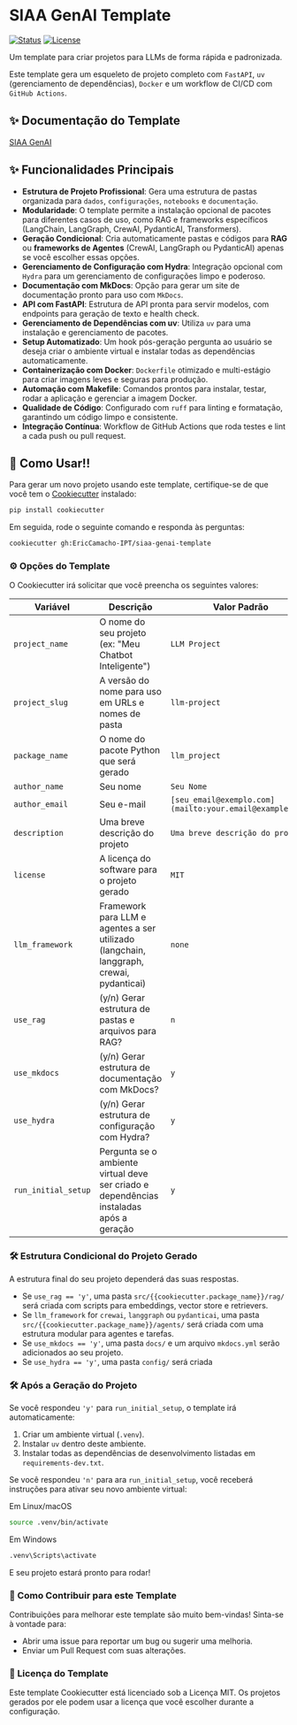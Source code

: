 # SIAA GenAI Template

[![Status](https://img.shields.io/badge/status-ativo-success.svg)]()
[![License](https://img.shields.io/badge/license-MIT-blue.svg)](/LICENSE)

Um template para criar projetos para LLMs de forma rápida e padronizada.

Este template gera um esqueleto de projeto completo com `FastAPI`, `uv` (gerenciamento de dependências), `Docker` e um workflow de CI/CD com `GitHub Actions`.

## ✨ Documentação do Template

[SIAA GenAI](https://ericcamacho-ipt.github.io/siaa-genai-template/)

## ✨ Funcionalidades Principais

-   **Estrutura de Projeto Profissional**: Gera uma estrutura de pastas organizada para `dados`, `configurações`, `notebooks` e `documentação`.
-   **Modularidade**: O template permite a instalação opcional de pacotes para diferentes casos de uso, como RAG e frameworks específicos (LangChain, LangGraph, CrewAI, PydanticAI, Transformers).
-   **Geração Condicional**: Cria automaticamente pastas e códigos para **RAG** ou **frameworks de Agentes** (CrewAI, LangGraph ou PydanticAI) apenas se você escolher essas opções.
-   **Gerenciamento de Configuração com Hydra**: Integração opcional com `Hydra` para um gerenciamento de configurações limpo e poderoso.
-   **Documentação com MkDocs**: Opção para gerar um site de documentação pronto para uso com `MkDocs`.
-   **API com FastAPI**: Estrutura de API pronta para servir modelos, com endpoints para geração de texto e health check.
-   **Gerenciamento de Dependências com uv**: Utiliza `uv` para uma instalação e gerenciamento de pacotes.
-   **Setup Automatizado**: Um hook pós-geração pergunta ao usuário se deseja criar o ambiente virtual e instalar todas as dependências automaticamente.
-   **Containerização com Docker**: `Dockerfile` otimizado e multi-estágio para criar imagens leves e seguras para produção.
-   **Automação com Makefile**: Comandos prontos para instalar, testar, rodar a aplicação e gerenciar a imagem Docker.
-   **Qualidade de Código**: Configurado com `ruff` para linting e formatação, garantindo um código limpo e consistente.
-   **Integração Contínua**: Workflow de GitHub Actions que roda testes e lint a cada push ou pull request.

## 🚀 Como Usar!!

Para gerar um novo projeto usando este template, certifique-se de que você tem o [Cookiecutter](https://cookiecutter.readthedocs.io/en/latest/installation.html) instalado:

```bash
pip install cookiecutter
```
Em seguida, rode o seguinte comando e responda às perguntas:
```bash
cookiecutter gh:EricCamacho-IPT/siaa-genai-template
```

### ⚙️ Opções do Template

O Cookiecutter irá solicitar que você preencha os seguintes valores:

| Variável            | Descrição                                                                               | Valor Padrão                                            |
| --------------------| --------------------------------------------------------------------------------------- | ------------------------------------------------------- |
| `project_name`      | O nome do seu projeto (ex: "Meu Chatbot Inteligente")                                   | `LLM Project`                                           |
| `project_slug`      | A versão do nome para uso em URLs e nomes de pasta                                      | `llm-project`                                           |
| `package_name`      | O nome do pacote Python que será gerado                                                 | `llm_project`                                           |
| `author_name`       | Seu nome                                                                                | `Seu Nome`                                              |
| `author_email`      | Seu e-mail                                                                              | `[seu_email@exemplo.com](mailto:your.email@example.com)`|
| `description`       | Uma breve descrição do projeto                                                          | `Uma breve descrição do projeto`                        |
| `license`           | A licença do software para o projeto gerado                                             | `MIT`                                                   |
| `llm_framework`     | Framework para LLM e agentes a ser utilizado (langchain, langgraph, crewai, pydanticai) | `none`                                                  |
| `use_rag`           | (y/n) Gerar estrutura de pastas e arquivos para RAG?                                    | `n`                                                     |
| `use_mkdocs`        | (y/n) Gerar estrutura de documentação com MkDocs?                                       | `y`                                                     |
| `use_hydra`         | (y/n) Gerar estrutura de configuração com Hydra?                                        | `y`                                                     |
| `run_initial_setup` | Pergunta se o ambiente virtual deve ser criado e dependências instaladas após a geração | `y`                                                     |

### 🛠️ Estrutura Condicional do Projeto Gerado

A estrutura final do seu projeto dependerá das suas respostas.

- Se `use_rag == 'y'`, uma pasta `src/{{cookiecutter.package_name}}/rag/` será criada com scripts para embeddings, vector store e retrievers.
- Se `llm_framework` for `crewai`, `langgraph` ou `pydanticai`, uma pasta `src/{{cookiecutter.package_name}}/agents/` será criada com uma estrutura modular para agentes e tarefas.
- Se `use_mkdocs == 'y'`, uma pasta `docs/` e um arquivo `mkdocs.yml` serão adicionados ao seu projeto.
- Se `use_hydra == 'y'`, uma pasta `config/` será criada

### 🛠️ Após a Geração do Projeto

Se você respondeu `'y'` para `run_initial_setup`, o template irá automaticamente:

1. Criar um ambiente virtual (`.venv`).
2. Instalar `uv` dentro deste ambiente.
3. Instalar todas as dependências de desenvolvimento listadas em `requirements-dev.txt`.

Se você respondeu `'n'` para ara `run_initial_setup`, você receberá instruções para ativar seu novo ambiente virtual:

Em Linux/macOS
```bash
source .venv/bin/activate
```

Em Windows
```bash
.venv\Scripts\activate
```
E seu projeto estará pronto para rodar!

### 🤝 Como Contribuir para este Template
Contribuições para melhorar este template são muito bem-vindas! Sinta-se à vontade para:
- Abrir uma issue para reportar um bug ou sugerir uma melhoria.
- Enviar um Pull Request com suas alterações.

### 📄 Licença do Template
Este template Cookiecutter está licenciado sob a Licença MIT. Os projetos gerados por ele podem usar a licença que você escolher durante a configuração.
